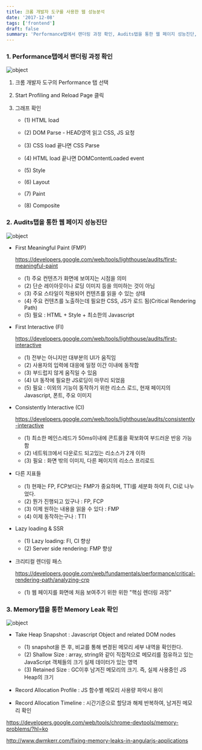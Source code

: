 ```yaml
---
title: 크롬 개발자 도구를 사용한 웹 성능분석
date: '2017-12-08'
tags: ['frontend']
draft: false
summary: 'Performance탭에서 랜더링 과정 확인, Audits탭을 통한 웹 페이지 성능진단, Memory탭을 통한 Memory Leak 확인'
---
```


### 1. Performance탭에서 랜더링 과정 확인

![object](/static/images/chrome_debug_performance.png 'object')

1. 크롬 개발자 도구의 Performance 탭 선택

2. Start Profiling and Reload Page 클릭

3. 그래프 확인

   - (1) HTML load

   - (2) DOM Parse - HEAD영역 읽고 CSS, JS 요청

   - (3) CSS load 끝나면 CSS Parse

   - (4) HTML load 끝나면 DOMContentLoaded event

   - (5) Style

   - (6) Layout

   - (7) Paint

   - (8) Composite

### 2. Audits탭을 통한 웹 페이지 성능진단

![object](/static/images/chrome_debug_audits.png 'object')

- First Meaningful Paint (FMP)

  https://developers.google.com/web/tools/lighthouse/audits/first-meaningful-paint

  - (1) 주요 컨텐츠가 화면에 보여지는 시점을 의미
  - (2) 단순 레이아웃이나 로딩 이미지 등을 의미하는 것이 아님
  - (3) 주요 스타일이 적용되어 컨텐츠를 읽을 수 있는 상태
  - (4) 주요 컨텐츠를 노출하는데 필요한 CSS, JS가 로드 됨(Critical Rendering Path)
  - (5) 필요 : HTML + Style + 최소한의 Javascript

- First Interactive (FI)

  https://developers.google.com/web/tools/lighthouse/audits/first-interactive

  - (1) 전부는 아니지만 대부분의 UI가 움직임
  - (2) 사용자의 입력에 대응에 일정 이간 이내에 동작함
  - (3) 부드럽지 않게 움직일 수 있음
  - (4) UI 동작에 필요한 JS로딩이 마무리 되었음
  - (5) 필요 : 이외의 기능이 동작하기 위한 리소스 로드, 현재 페이지의 Javascript, 폰트, 주요 이미지

- Consistently Interactive (CI)

  https://developers.google.com/web/tools/lighthouse/audits/consistently-interactive

  - (1) 최소한 메인스레드가 50ms이내에 콘트롤을 확보화여 부드러운 반응 가능함
  - (2) 네트워크에서 다운로드 되고있는 리소스가 2개 이하
  - (3) 필요 : 화면 밖의 이미지, 다른 페이지의 리소스 프리로드

- 다른 지표들

  - (1) 현재는 FP, FCP보다는 FMP가 중요하며, TTI를 세분화 하여 FI, CI로 나누었다.
  - (2) 뭔가 진행되고 있구나 : FP, FCP
  - (3) 이제 원하는 내용을 읽을 수 있다 : FMP
  - (4) 이제 동작하는구나 : TTI

- Lazy loading & SSR

  - (1) Lazy loading: FI, CI 향상
  - (2) Server side rendering: FMP 향상

- 크리티컬 렌더링 패스

  https://developers.google.com/web/fundamentals/performance/critical-rendering-path/analyzing-crp

  - (1) 웹 페이지를 화면에 처음 보여주기 위한 위한 "핵심 렌더링 과정"

### 3. Memory탭을 통한 Memory Leak 확인

![object](/static/images/chrome_debug_memory.png 'object')

- Take Heap Snapshot : Javascript Object and related DOM nodes

  - (1) snapshot을 뜬 후, 비교를 통해 변경된 메모리 세부 내역을 확인한다.
  - (2) Shallow Size : array, string와 같이 직접적으로 메모리를 점유하고 있는 JavaScript 객체들의 크기 실제 데이터가 있는 영역
  - (3) Retained Size : GC이후 남겨진 메모리의 크기. 즉, 실제 사용중인 JS Heap의 크기

- Record Allocation Profile : JS 함수별 메모리 사용량 파악시 용이

- Record Allocation Timeline : 시간기준으로 할당과 해제 반복하여, 남겨진 메모리 확인

https://developers.google.com/web/tools/chrome-devtools/memory-problems/?hl=ko

http://www.dwmkerr.com/fixing-memory-leaks-in-angularjs-applications
